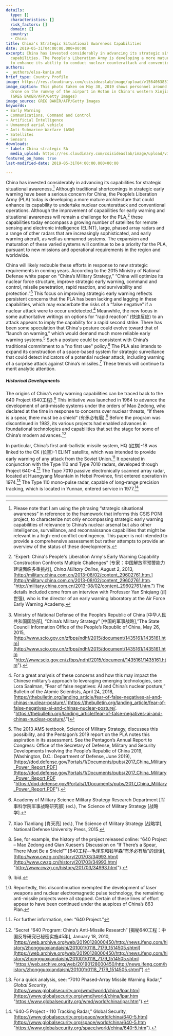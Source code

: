 ```yaml
---
details:
  type: []
  characteristics: []
  risk_factors: []
  domain: []
  country:
  - China
title: China's Strategic Situational Awareness Capabilities
date: 2019-05-31T04:00:00.000+00:00
excerpt: China has invested considerably in advancing its strategic situational awareness
  capabilities. The People's Liberation Army is developing a more mature architecture
  to enhance its ability to conduct nuclear counterattack and conventional operations.
authors:
- _authors/elsa-kania.md
brief_type: Country Profile
image: https://res.cloudinary.com/csisideaslab/image/upload/v1564063831/on-the-radar/Chinese%20UAV.jpg
image_caption: This photo taken on May 30, 2019 shows personnel around a surveillance
  drone on the runway of the airport in Hotan in China's western Xinjiang region.
  (GREG BAKER/AFP/Getty Images)
image_source: GREG BAKER/AFP/Getty Images
keywords:
- Early Warning
- Communications, Command and Control
- Artificial Intelligence
- Unmanned aerial vehicle
- Anti-Submarine Warfare (ASW)
- Satellites
- Sensors
downloads:
- label: China strategic SA
  media_upload: https://res.cloudinary.com/csisideaslab/image/upload/v1563556865/on-the-radar/China%20strategic%20SA.pdf
featured_on_home: true
last-modified-date: 2019-05-31T04:00:00.000+00:00

---
```

China has invested considerably in advancing its capabilities for strategic situational awareness.[^1] Although traditional shortcomings in strategic early warning have been a serious concern for China, the People’s Liberation Army (PLA) today is developing a more mature architecture that could enhance its capability to undertake nuclear counterattack and conventional operations. Although the improvement of capabilities for early warning and situational awareness will remain a challenge for the PLA,[^2] these capabilities today encompass a growing number of satellites for remote sensing and electronic intelligence (ELINT), large, phased array radars and a range of other radars that are increasingly sophisticated, and early warning aircraft, as well as unmanned systems. The expansion and maturation of these varied systems will continue to be a priority for the PLA, pursuant to new missions and operational requirements in the region and worldwide.

China will likely redouble these efforts in response to new strategic requirements in coming years. According to the 2015 Ministry of National Defense white paper on “China’s Military Strategy,” “China will optimize its nuclear force structure, improve strategic early warning, command and control, missile penetration, rapid reaction, and survivability and protection.”[^3] This focus on improving strategic early warning reflects persistent concerns that the PLA has been lacking and lagging in these capabilities, which may exacerbate the risks of a "false negative" if a nuclear attack were to occur undetected.[^4] Meanwhile, the new focus in some authoritative writings on options for “rapid reaction” (快速反应) to an attack appears to imply the capability for a rapid second strike. There has been some speculation that China's posture could evolve toward that of "launch on warning," which would demand much more reliable early warning systems.[^5] Such a posture could be consistent with China’s traditional commitment to a "no first use" policy.[^6] The PLA also intends to expand its construction of a space-based system for strategic surveillance that could detect indicators of a potential nuclear attack, including warning of a surprise attack against China’s missiles.[^7] These trends will continue to merit analytic attention.

##### Historical Developments

The origins of China’s early warning capabilities can be traced back to the 640 Project (640工程).[^8] This initiative was launched in 1964 to advance the development of anti-missile systems under the orders of Mao Zedong, who declared at the time in response to concerns over nuclear threats, “If there is a spear, there must be a shield” (有矛必有盾).[^9] Before the program was discontinued in 1982, its various projects had enabled advances in foundational technologies and capabilities that set the stage for some of China’s modern advances.[^10]

In particular, China’s first anti-ballistic missile system, HQ (红旗)-18 was linked to the CK (长空)-1 ELINT satellite, which was intended to provide early warning of any attack from the Soviet Union.[^11] It operated in conjunction with the Type 110 and Type 7010 radars, developed through Project 640-4.[^12] The Type 7010 passive electronically scanned array radar, located at Huangyang Mountain in Hebei Province, first entered operation in 1974.[^13] The Type 110 mono-pulse radar, capable of long-range precision tracking, which is located in Yunnan, entered service in 1977.[^14]

***

[^1]: Please note that I am using the phrasing “strategic situational awareness” in reference to the framework that informs this CSIS PONI project, to characterize not only encompassing strategic early warning capabilities of relevance to China’s nuclear arsenal but also other intelligence, surveillance, and reconnaissance capabilities that might be relevant in a high-end conflict contingency. This paper is not intended to provide a comprehensive assessment but rather attempts to provide an overview of the status of these developments.

[^2]: “Expert: China's People's Liberation Army's Early Warning Capability Construction Confronts Multiple Challenges” \[专家：中国解放军预警能力建设面临多重挑战\], _China Military Online_, August 2, 2013,[ ](http://military.china.com.cn/2013-08/02/content_29602761.htm)[http://military.china.com.cn/2013-08/02/content_29602761.htm.](http://military.china.com.cn/2013-08/02/content_29602761.htm. "http://military.china.com.cn/2013-08/02/content_29602761.htm.") The details included come from an interview with Professor Yan Shiqiang (闫世强), who is the director of an early warning laboratory at the Air Force Early Warning Academy.

[^3]: Ministry of National Defense of the People’s Republic of China \[中华人民共和国国防部\], “China’s Military Strategy” \[中国的军事战略\],”The State Council Information Office of the People’s Republic of China, May 26, 2015, [http://www.scio.gov.cn/zfbps/ndhf/2015/document/1435161/1435161.htm](http://www.scio.gov.cn/zfbps/ndhf/2015/document/1435161/1435161.htm "http://www.scio.gov.cn/zfbps/ndhf/2015/document/1435161/1435161.htm").

[^4]: For a great analysis of these concerns and how this may impact the Chinese military’s approach to leveraging emerging technologies, see: Lora Saalman, “Fear of false negatives: AI and China’s nuclear posture,” Bulletin of the Atomic Scientists, April 24, 2018, [https://thebulletin.org/landing_article/fear-of-false-negatives-ai-and-chinas-nuclear-posture/.](https://thebulletin.org/landing_article/fear-of-false-negatives-ai-and-chinas-nuclear-posture/. "https://thebulletin.org/landing_article/fear-of-false-negatives-ai-and-chinas-nuclear-posture/.")

[^5]: The 2013 AMS textbook, Science of Military Strategy, discusses this possibility, and the Pentagon’s 2019 report on the PLA notes this aspiration in its assessment. See the Pentagon’s Annual Report to Congress: Office of the Secretary of Defense, Military and Security Developments Involving the People’s Republic of China 2019, (Washington, D.C.: Department of Defense, June 2019), [https://dod.defense.gov/Portals/1/Documents/pubs/2017_China_Military_Power_Report.PDF](https://dod.defense.gov/Portals/1/Documents/pubs/2017_China_Military_Power_Report.PDF "https://dod.defense.gov/Portals/1/Documents/pubs/2017_China_Military_Power_Report.PDF").

[^6]: Academy of Military Science Military Strategy Research Department \[军事科学院军事战略研究部\] (ed.), The Science of Military Strategy \[战略学\].

[^7]: Xiao Tianliang \[肖天亮\] (ed.), The Science of Military Strategy \[战略学\], National Defense University Press, 2015.

[^8]: See, for example, the history of the project released online: “640 Project – Mao Zedong and Qian Xuesen’s Discussion on “If There’s a Spear, There Must Be a Shield”” \[640工程--毛泽东和钱学森“有矛必有盾”的谈话\], [http://www.cwzg.cn/history/201703/34993.html](http://www.cwzg.cn/history/201703/34993.html "http://www.cwzg.cn/history/201703/34993.html").

[^9]: Ibid. 

[^10]: Reportedly, this discontinuation exempted the development of laser weapons and nuclear electromagnetic pulse technology, the remaining anti-missile projects were all stopped. Certain of these lines of effort appear to have been continued under the auspices of China’s 863 Plan.

[^11]: For further information, see: “640 Project.”

[^12]: “Secret “640 Program: China’s Anti-Missile Research” \[揭秘640工程：中国反导研究已秘密实施45年\], January 18, 2010, [https://web.archive.org/web/20190128000450/http://news.ifeng.com/history/zhongguoxiandaishi/201001/0118_7179_1514505.shtml](https://web.archive.org/web/20190128000450/http://news.ifeng.com/history/zhongguoxiandaishi/201001/0118_7179_1514505.shtml "https://web.archive.org/web/20190128000450/http://news.ifeng.com/history/zhongguoxiandaishi/201001/0118_7179_1514505.shtml").

[^13]: For a quick analysis, see: “7010 Phased-Array Missile Warning Radar,” _Global Security_, [https://www.globalsecurity.org/wmd/world/china/lpar.htm](https://www.globalsecurity.org/wmd/world/china/lpar.htm "https://www.globalsecurity.org/wmd/world/china/lpar.htm").

[^14]: “640-5 Project - 110 Tracking Radar,” Global Security, [https://www.globalsecurity.org/space/world/china/640-5.htm](https://www.globalsecurity.org/space/world/china/640-5.htm "https://www.globalsecurity.org/space/world/china/640-5.htm").